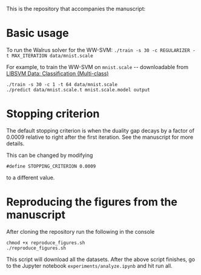 This is the repository that accompanies the manuscript:

# Basic usage

To run the Walrus solver for the WW-SVM:
`./train -s 30 -c REGULARIZER -t MAX_ITERATION data/mnist.scale`


For example, to train the WW-SVM on `mnist.scale` -- downloadable from [LIBSVM Data: Classification (Multi-class)
](https://www.csie.ntu.edu.tw/~cjlin/libsvmtools/datasets/multiclass.html)
```
./train -s 30 -c 1 -t 64 data/mnist.scale
./predict data/mnist.scale.t mnist.scale.model output
```



# Stopping criterion

The default stopping criterion is when the duality gap decays by a factor of 0.0009 relative to right after the first iteration. See the manuscript for more details.

This can be changed by modifying 
```
#define STOPPING_CRITERION 0.0009
```
to a different value.

# Reproducing the figures from the manuscript

After cloning the repository run the following in the console

```
chmod +x reproduce_figures.sh
./reproduce_figures.sh
```

This script will download all the datasets. After the above script finishes, go to the Jupyter notebook `experiments/analyze.ipynb` and hit run all.

